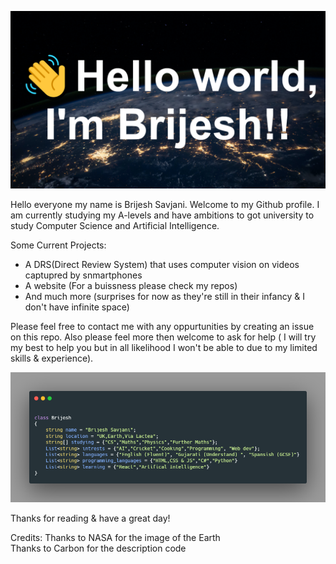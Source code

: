 ![banner](banner.png)

Hello everyone my name is Brijesh Savjani. Welcome to my Github profile. I am currently studying my A-levels and have ambitions to got university to study Computer Science and Artificial Intelligence.

Some Current Projects:
- A DRS(Direct Review System) that uses computer vision on videos captupred by snmartphones
- A website (For a buissness please check my repos)
- And much more (surprises for now as they're still in their infancy & I don't have infinite space)

Please feel free to contact me with any oppurtunities by creating an issue on this repo. Also please feel more then welcome to ask for help ( I will try my best to help you but in all likelihood I won't be able to due to my limited skills & experience).

![description](desc.png)

Thanks for reading & have a great day!

Credits:
Thanks to NASA for the image of the Earth</br>
Thanks to Carbon for the description code
